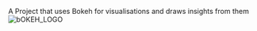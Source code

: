 A Project that uses Bokeh for visualisations and draws insights from them
![bOKEH_LOGO](./bokeh_logo.png)

